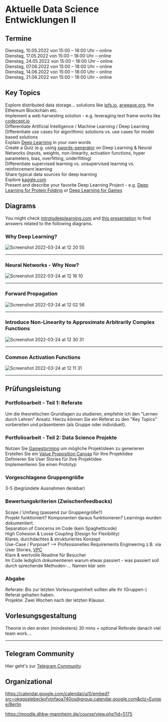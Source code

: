 # Aktuelle Data Science Entwicklungen II

## Termine
Dienstag, 10.05.2022 von 15:00 – 18:00 Uhr – online  
Dienstag, 17.05.2022 von 15:00 – 18:00 Uhr – online  
Dienstag, 24.05.2022 von 15:00 – 18:00 Uhr – online  
Dienstag, 07.06.2022 von 15:00 – 18:00 Uhr – online  
Dienstag, 14.06.2022 von 15:00 – 18:00 Uhr – online  
Dienstag, 21.06.2022 von 15:00 – 18:00 Uhr – online  

## Key Topics 
Explore distributed data storage... solutions like [ipfs.io](https://ipfs.io), [arweave.org](https://arweave.org), the Ethereum Blockchain etc.   
Implement a web harvesting solution - e.g. leveraging test frame works like [codecept.io](https://codecept.io/)   
Differentiate Artificial Intelligence / Machine Learning / Deep Learning   
Differentiate use cases for algorithmic solutions vs. use cases for model based solutions   
Explain [Deep Learning](https://www.youtube.com/watch?v=7sB052Pz0sQ) in your own words    
Create a Quiz (e.g. using [xwords-generator](https://www.xwords-generator.de/en) on Deep Learning & Neural Networks (inputs, weights, non-linearity, activation functions, hyper parameters, bias, overfitting, underfitting)   
Differentiate supervised learning vs. unsupervised learning vs. reinforcement learning   
Share typical data sources for deep learning     
Explore [kaggle.com](https://www.kaggle.com/)   
Present and describe your favorite Deep Learning Project - e.g. [Deep Learning for Protein Folding](https://www.youtube.com/watch?v=1YHsSFWn5OA) or [Deep Learning for Games](https://www.nature.com/articles/nature16961)    


## Diagrams
You might check [introtodeeplearning.com](http://introtodeeplearning.com/) and [this presentation](https://www.youtube.com/watch?v=7sB052Pz0sQ) to find answers related to the following diagrams.

### Why Deep Learning?  
![Screenshot 2022-03-24 at 12 20 55](https://user-images.githubusercontent.com/43786652/159905941-2cce611d-deaa-4634-b74e-7702d5bbbe96.png)

--- 

### Neural Networks - Why Now?
![Screenshot 2022-03-24 at 12 16 10](https://user-images.githubusercontent.com/43786652/159905489-4657bafe-7514-49cc-b309-3022bc42a7d7.png)

--- 

### Forward Propagation
![Screenshot 2022-03-24 at 12 02 56](https://user-images.githubusercontent.com/43786652/159904098-259cb379-0f0a-487c-afa0-87f4e8c383f8.png)

--- 

### Introduce Non-Linearity to Approximate Arbitrarily Complex Functions
![Screenshot 2022-03-24 at 12 30 31](https://user-images.githubusercontent.com/43786652/159907416-1d22a0fb-0ee2-4c93-a427-a6a65b7d3456.png)

--- 

### Common Activation Functions
![Screenshot 2022-03-24 at 12 11 31](https://user-images.githubusercontent.com/43786652/159904375-a20670e8-9234-4bf9-a48f-92c75ef3f9ff.png)


--- 

## Prüfungsleistung
### Portfolioarbeit - Teil 1: Referate
Um die theoretischen Grundlagen zu studieren, empfehle ich den "Lernen durch Lehren" Ansatz. Hierzu können Sie ein Referat zu den "Key Topics" vorbereiten und präsentieren (als Gruppe oder individuell). 

### Portfolioarbeit - Teil 2: Data Science Projekte
Nutzen Sie [Gamestorming](https://gamestorming.com/) um mögliche Projektideen zu generieren      
Erstellen Sie ein [Value Proposition Canvas](https://www.youtube.com/watch?v=ReM1uqmVfP0) für Ihre Projektidee  
Definieren Sie User Stories für Ihre Projektidee  
Implementieren Sie einen Prototyp  

### Vorgeschlagene Gruppengröße
3-5 (begründete Ausnahmen denkbar)

### Bewertungskriterien (Zwischenfeedbacks)  
Scope / Umfang (passend zur Gruppengröße?)  
Projekt funktioniert? Komponenten daraus funktionieren? Learnings wurden dokumentiert.  
Separation of Concerns im Code (kein Spaghetticode)   
High Cohesion & Loose Coupling (Design for Flexibility)   
Klares, durchdachtes & strukturiertes Konzept   
Use-Case / Purpose? --> Professionelles Requirements Engineering z.B. via User Stories, [VPC](https://www.youtube.com/watch?v=ReM1uqmVfP0&t=3s)   
Klare & wertvolle Readme für Besucher   
Im Code lediglich dokumentieren warum etwas passiert - was passiert soll durch sprechende Methoden-... Namen klar sein  

### Abgabe
Referate: Bis zur letzten Vorlesungseinheit sollten alle ihr (Gruppen-) Referat gehalten haben.  
Projekte: Zwei Wochen nach der letzten Klausur.   

## Vorlesungsgestaltung
Theorie in den ersten (mindestens) 30 mins + optional Referate danach viel team work....



--- 


## Telegram Community
Hier geht's zur [Telegram Community](https://t.me/+8suHHi_37BJlNzdi)

## Organizational
https://calendar.google.com/calendar/u/0/embed?src=okqgsstebeckofvtnfaoa740os@group.calendar.google.com&ctz=Europe/Berlin

https://moodle.dhbw-mannheim.de/course/view.php?id=5175 
